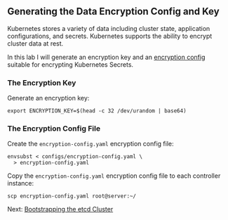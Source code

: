 ## Generating the Data Encryption Config and Key

Kubernetes stores a variety of data including cluster state, application configurations, and secrets. Kubernetes supports the ability to encrypt cluster data at rest.

In this lab I will generate an encryption key and an [encryption config](https://kubernetes.io/docs/tasks/administer-cluster/encrypt-data/#understanding-the-encryption-at-rest-configuration) suitable for encrypting Kubernetes Secrets.

### The Encryption Key

Generate an encryption key:

```
export ENCRYPTION_KEY=$(head -c 32 /dev/urandom | base64)
```

### The Encryption Config File

Create the `encryption-config.yaml` encryption config file:

```
envsubst < configs/encryption-config.yaml \
  > encryption-config.yaml
```

Copy the `encryption-config.yaml` encryption config file to each controller instance:

```
scp encryption-config.yaml root@server:~/
```

Next: [Bootstrapping the etcd Cluster](https://github.com/AlvaroNieto/kubernetes-deploy/blob/main/docs/07-bootstrapping-etcd.md)
